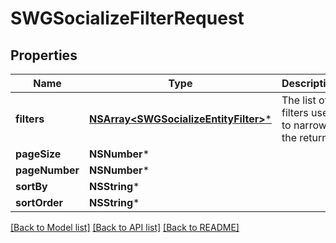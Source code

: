 # SWGSocializeFilterRequest

## Properties
Name | Type | Description | Notes
------------ | ------------- | ------------- | -------------
**filters** | [**NSArray&lt;SWGSocializeEntityFilter&gt;***](SWGSocializeEntityFilter.md) | The list of filters used to narrow the return. | 
**pageSize** | **NSNumber*** |  | [optional] 
**pageNumber** | **NSNumber*** |  | [optional] 
**sortBy** | **NSString*** |  | [optional] 
**sortOrder** | **NSString*** |  | [optional] 

[[Back to Model list]](../README.md#documentation-for-models) [[Back to API list]](../README.md#documentation-for-api-endpoints) [[Back to README]](../README.md)


